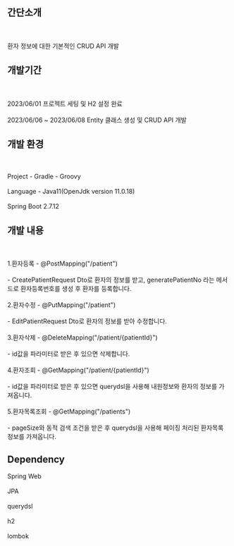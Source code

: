 ## 간단소개 
<br/><br/> 환자 정보에 대한 기본적인 CRUD API 개발

## 개발기간 
<br/><br/> 2023/06/01 프로젝트 세팅 및 H2 설정 완료
<br/><br/> 2023/06/06 ~ 2023/06/08 Entity 클래스 생성 및 CRUD API 개발

## 개발 환경
<br/><br/> Project - Gradle - Groovy
<br/><br/> Language - Java11(OpenJdk version 11.0.18)
<br/><br/> Spring Boot 2.7.12

## 개발 내용
<br/><br/> 1.환자등록 - @PostMapping("/patient") 
<br/><br/> - CreatePatientRequest Dto로 환자의 정보를 받고, generatePatientNo 라는 메서드로 환자등록번호를 생성 후 환자를 등록합니다.
<br/><br/> 2.환자수정 - @PutMapping("/patient") 
<br/><br/> - EditPatientRequest Dto로 환자의 정보를 받아 수정합니다.
<br/><br/> 3.환자삭제 - @DeleteMapping("/patient/{patientId}") 
<br/><br/> - id값을 파라미터로 받은 후 있으면 삭제합니다.
<br/><br/> 4.환자조회 - @GetMapping("/patient/{patientId}") 
<br/><br/> - id값을 파라미터로 받은 후 있으면 querydsl을 사용해 내원정보와 환자의 정보를 가져옵니다.
<br/><br/> 5.환자목록조회 - @GetMapping("/patients") 
<br/><br/> - pageSize와 동적 검색 조건을 받은 후 querydsl을 사용해 페이징 처리된 환자목록 정보를 가져옵니다.

## Dependency
Spring Web
<br/><br/>JPA
<br/><br/>querydsl
<br/><br/>h2
<br/><br/>lombok


